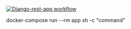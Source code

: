 
[![Django-rest-app workflow](https://github.com/Abrbrq/udemy_mark/actions/workflows/cheks.yml/badge.svg)](https://github.com/Abrbrq/udemy_mark/actions/workflows/cheks.yml)

docker-compose run --rm app sh -c "command"

